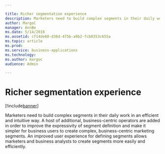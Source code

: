 ```yaml
---

title: Richer segmentation experience
description: Marketers need to build complex segments in their daily work in an efficient and intuitive way.
author: MargoC
manager: AnnBe
ms.date: 5/14/2018
ms.assetid: cf14de60-d36d-475b-a9b2-fcb0353c655a
ms.topic: article
ms.prod: 
ms.service: business-applications
ms.technology: 
ms.author: margoc
audience: Admin

---
```

#  Richer segmentation experience




[!include[banner](../../../includes/banner.md)]

Marketers need to build complex segments in their daily work in an efficient and
intuitive way. A host of additional, business-centric operators are added in
order to improve the expressivity of segment definition and make it simpler for
business users to create complex, business-centric marketing segments. An
improved user experience for defining segments allows marketers and business
analysts to create segments more easily and efficiently.
